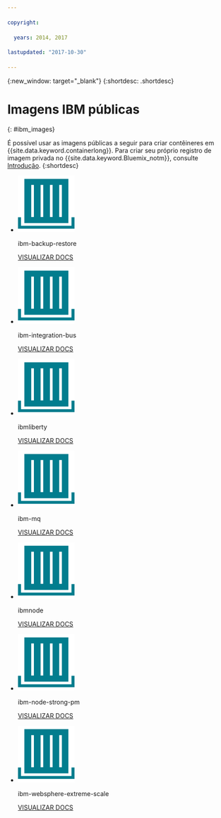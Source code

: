 ```yaml
---

copyright:

  years: 2014, 2017

lastupdated: "2017-10-30"

---
```


{:new_window: target="_blank"}
{:shortdesc: .shortdesc}

# Imagens IBM públicas
{: #ibm_images}

É possível usar as imagens públicas a seguir para criar contêineres em {{site.data.keyword.containerlong}}. Para criar seu próprio registro de imagem privada no {{site.data.keyword.Bluemix_notm}}, consulte [Introdução](/docs/services/Registry/index.html).
{:shortdesc}


<ul class="runtimeIconList">
<li>
<p class="runtimeIcon"><img src="images/container-image_ibm.svg" alt="Para obter mais informações sobre a imagem ibm-backup-restore, efetue o check-out da documentação."></p>
<p class="runtimeTitle">ibm-backup-restore</p>
<p class="runtimeLink"><a format="html" href="/docs/services/RegistryImages/ibm-backup-restore/index.html" scope="peer" title="Para obter mais informações sobre a imagem ibm-backup-restore, efetue check-out da documentação.">VISUALIZAR DOCS</a></p>
</li>

<li>
<p class="runtimeIcon"><img src="images/container-image_ibm.svg" alt="Após criar uma solução de integração, será possível usar a imagem ibm-integration-bus para provisionar um único contêiner em {{site.data.keyword.Bluemix_notm}}. Em seguida, será possível implementar sua solução de integração nesse contêiner usando a UI da web ou por meio de um terminal."></p>
<p class="runtimeTitle">ibm-integration-bus</p>
<p class="runtimeLink"><a format="html" href="/docs/services/RegistryImages/ibm-integration-bus/index.html" scope="peer" title="Após criar uma solução de integração, será possível usar a imagem ibm-integration-bus para provisionar um único contêiner em {{site.data.keyword.Bluemix_notm}}. Em seguida, será possível implementar sua solução de integração nesse contêiner usando a UI da web ou por meio de um terminal.">VISUALIZAR DOCS</a></p>
</li>

<li>
<p class="runtimeIcon"><img src="images/container-image_ibm.svg" alt="É possível usar as imagens ibmliberty como um pai para criar sua própria imagem e implementar seus próprios apps WAR, EAR ou OSGi baseados em Java em um contêiner IBM WebSphere Application Server Liberty."></p>
<p class="runtimeTitle">ibmliberty</p>
<p class="runtimeLink"><a format="html" href="/docs/services/RegistryImages/ibmliberty/index.html" scope="peer" title="É possível usar as imagens ibmliberty como um pai para criar sua própria imagem e implementar seus apps WAR, EAR ou OSGi baseados em Java em um contêiner IBM WebSphere Application Server Liberty.">VISUALIZAR DOCS</a></p>
</li>

<li>
<p class="runtimeIcon"><img src="images/container-image_ibm.svg" alt="Para obter mais informações sobre a imagem ibm-mq, efetue check-out da documentação."></p>
<p class="runtimeTitle">ibm-mq</p>
<p class="runtimeLink"><a format="html" href="/docs/services/RegistryImages/ibm-mq/index.html" scope="peer" title="Para obter mais informações sobre a imagem ibm-mq, efetue check-out da documentação.">VISUALIZAR DOCS</a></p>
</li>

<li>
<p class="runtimeIcon"><img src="images/container-image_ibm.svg" alt="Use a imagem IBM Node (ibmnode) como um pai para construir sua própria imagem com seu próprio código de app do Node.js."></p>
<p class="runtimeTitle">ibmnode</p>
<p class="runtimeLink"><a format="html" href="/docs/services/RegistryImages/ibmnode/index.html" scope="peer" title="Use a imagem IBM Node (ibmnode) como um pai para construir sua própria imagem com seu próprio código de app do Node.js.">VISUALIZAR DOCS</a></p>
</li>

<li>
<p class="runtimeIcon"><img src="images/container-image_ibm.svg" alt="O Strongloop Process Manager permite implementar, gerenciar e monitorar apps do Node.js no {{site.data.keyword.cloud_notm}} que foram implementados em uma máquina remota."></p>
<p class="runtimeTitle">ibm-node-strong-pm</p>
<p class="runtimeLink"><a format="html" href="/docs/services/RegistryImages/ibm-node-strong-pm/index.html" scope="peer" title="O Strongloop Process Manager permite implementar, gerenciar e monitorar apps do Node.js no {{site.data.keyword.cloud_notm}} que foram implementados em uma máquina remota.">VISUALIZAR DOCS</a></p>
</li>

<li>
<p class="runtimeIcon"><img src="images/container-image_ibm.svg" alt="É possível usar as imagens ibm-websphere-extreme-scale para stand up servidores de armazenamento em cache distribuído do eXtremeScale para executar seus casos de uso de armazenamento em cache distribuído, como simples, sessão e dynacache conectando aos servidores de armazenamento em cache por meio dos seus aplicativos cliente Liberty {{site.data.keyword.cloud_notm}}."></p>
<p class="runtimeTitle">ibm-websphere-extreme-scale</p>
<p class="runtimeLink"><a format="html"
href="/docs/services/RegistryImages/ibm-websphere-extreme-scale/index.html" scope="peer"
 title="É possível usar as imagens ibm-websphere-extreme-scale para stand up servidores de armazenamento em cache distribuídos do eXtremeScale para executar seus casos de uso de armazenamento em cache distribuído, como simples, sessão e dynacache conectando aos servidores de armazenamento em cache por meio dos seus aplicativos cliente do Liberty {{site.data.keyword.Bluemix_notm}}.">VISUALIZAR DOCS</a></p>
</li></ul>
